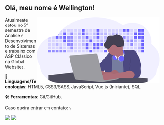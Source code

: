 <p align="left"> 
  <h2><strong>Olá, meu nome é Wellington!</strong></h2>
</p>

<img src="https://github.com/WellSantoss/WellSantoss/blob/main/img/image.svg" min-width="400px" max-width="400px" width="400px" align="right" alt="Developer activity">

<p align="left"> 
  Atualmente estou no 5° semestre de Análise e Desenvolvimento de Sistemas e trabalho com ASP Clássico na Global Websites.
</p>

<p align="left">
   💪 <strong>Linguagens/Tecnologias</strong>: HTML5, CSS3/SASS, JavaScript, Vue.js (Iniciante), SQL.
</p>

<p align="left">
   🛠 <strong>Ferramentas</strong>: Git/GitHub.
</p>

<p align="left">
   Caso queira entrar em contato: ⤵️
</p>

<p align="left">
  <a href="mailto:wellington1998santoss@gmail.com" target="_blank" alt="Gmail">
  <img src="https://img.shields.io/badge/-Gmail-FF0000?style=flat-square&labelColor=FF0000&logo=gmail&logoColor=white&link=wellington1998santoss@gmail.com" /></a>

  <a href="https://www.linkedin.com/in/wellbhs/" target="_blank" alt="Linkedin">
  <img src="https://img.shields.io/badge/-Linkedin-0e76a8?style=flat-square&logo=Linkedin&logoColor=white&link=https://www.linkedin.com/in/wellbhs/" /></a>
</p>
